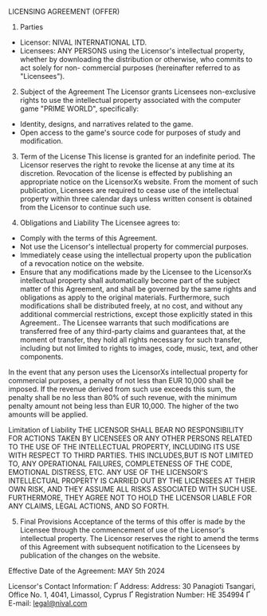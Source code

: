 LICENSING AGREEMENT (OFFER)

1. Parties
* Licensor: NIVAL INTERNATIONAL LTD.
* Licensees: ANY PERSONS using the Licensor's intellectual property, whether by downloading the distribution or otherwise, who commits to act solely for non- commercial purposes (hereinafter referred to as "Licensees").

2. Subject of the Agreement
The Licensor grants Licensees non-exclusive rights to use the intellectual property
associated with the computer game "PRIME WORLD", specifically:
* Identity, designs, and narratives related to the game.
* Open access to the game's source code for purposes of study and modification.

3. Term of the License
This license is granted for an indefinite period. The Licensor reserves the right to revoke the license at any time at its discretion. Revocation of the license is effected by publishing an appropriate notice on the LicensorХs website. From the moment of such publication, Licensees are required to cease use of the intellectual property within three calendar days unless written consent is obtained from the Licensor to continue such use.

4. Obligations and Liability
The Licensee agrees to:
* Comply with the terms of this Agreement.
* Not use the Licensor's intellectual property for commercial purposes.
* Immediately cease using the intellectual property upon the publication of a revocation
notice on the website.
* Ensure that any modifications made by the Licensee to the LicensorХs intellectual property shall automatically become part of the subject matter of this Agreement, and shall be governed by the same rights and obligations as apply to the original materials. Furthermore, such modifications shall be distributed freely, at no cost, and without any additional commercial restrictions, except those explicitly stated in this Agreement.. The Licensee warrants that such modifications are transferred free of any third-party claims and guarantees that, at the moment of transfer, they hold all rights necessary for such transfer, including but not limited to rights to images, code, music, text, and other components. 


In the event that any person uses the LicensorХs intellectual property for commercial purposes, a penalty of not less than EUR 10,000 shall be imposed. If the revenue derived from such use exceeds this sum, the penalty shall be no less than 80% of such revenue, with the minimum penalty amount not being less than EUR 10,000. The higher of the two amounts will be applied.

Limitation of Liability
THE LICENSOR SHALL BEAR NO RESPONSIBILITY FOR ACTIONS TAKEN BY LICENSEES OR ANY OTHER PERSONS RELATED TO THE USE OF THE INTELLECTUAL PROPERTY, INCLUDING ITS USE WITH RESPECT TO THIRD PARTIES. THIS INCLUDES,BUT IS NOT LIMITED TO, ANY OPERATIONAL FAILURES, COMPLETENESS OF THE CODE, EMOTIONAL DISTRESS, ETC. ANY USE OF THE LICENSOR'S INTELLECTUAL PROPERTY IS CARRIED OUT BY THE LICENSEES AT THEIR OWN RISK, AND THEY ASSUME ALL RISKS ASSOCIATED WITH SUCH USE. FURTHERMORE, THEY AGREE NOT TO HOLD THE LICENSOR LIABLE FOR ANY CLAIMS, LEGAL ACTIONS, AND SO FORTH.

5. Final Provisions
Acceptance of the terms of this offer is made by the Licensee through the commencement of
use of the Licensor's intellectual property. The Licensor reserves the right to amend the terms of this Agreement with subsequent notification to the Licensees by publication of the changes on the website.

Effective Date of the Agreement: MAY 5th 2024

Licensor's Contact Information:
Ґ Address: Address: 30 Panagioti Tsangari, Office No. 1, 4041, Limassol, Cyprus
Ґ Registration Number: HE 354994
Ґ E-mail: legal@nival.com
